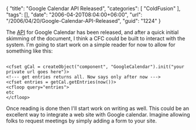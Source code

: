 {
	"title": "Google Calendar API Released",
	"categories": [
		"ColdFusion"
	],
	"tags": [],
	"date": "2006-04-20T08:04:00+06:00",
	"url": "/2006/04/20/Google-Calendar-API-Released",
	"guid": "1224"
}

The <a href="http://code.google.com/apis/gdata/calendar.html">API</a> for Google Calendar has been released, and after a quick initial skimming of the document, I think a CFC could be built to interact with the system. I'm going to start work on a simple reader for now to allow for something like this:

<code>
&lt;cfset gCal = createObject("component", "GoogleCalendar").init("your private url goes here")&gt;
&lt;!--- get entries returns all. Now says only after now ---&gt;
&lt;cfset entries = getCal.getEntries(now())&gt;
&lt;cfloop query="entries"&gt;
etc
&lt;/cfloop&gt;
</code>

Once reading is done then I'll start work on writing as well. This could be an excellent way to integrate a web site with Google calendar. Imagine allowing folks to request meetings by simply adding a form to your site.